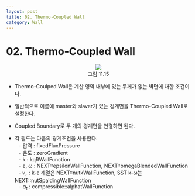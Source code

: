 ```yaml
---
layout: post
title: 02. Thermo-Coupled Wall
category: Wall
---
```


# 02. Thermo-Coupled Wall

<p align='Center'>
    <img src="https://github.com/nextfoam/baram-pages/raw/main/screenshots/userguide/11.15.png"><br>
    그림 11.15
</p>

* Thermo-Coulped Wall은 계산 영역 내부에 있는 두께가 없는 벽면에 대한 조건이다.<br>

* 일반적으로 이름에 master와 slaver가 있는 경계면을 Thermo-Coupled Wall로 설정한다.<br>

* Coupled Boundary로 두 개의 경계면을 연결하면 된다.<br>

* 각 필드는 다음의 경계조건을 사용한다.<br>
&ensp; - 압력 : fixedFluxPressure<br>
&ensp; - 온도 : zeroGradient<br>
&ensp; - k : kqRWallFunction<br>
&ensp; - ε, ω : NEXT::epsilonWallFunction, NEXT::omegaBlendedWallFunction<br>
&ensp; - 𝜈<sub>𝜏</sub> : k-ε 계열은 NEXT::nutkWallFunction, SST k-ω는 NEXT::nutSpaldingWallFunction<br>
&ensp; - α<sub>t</sub> : compressible::alphatWallFunction<br>